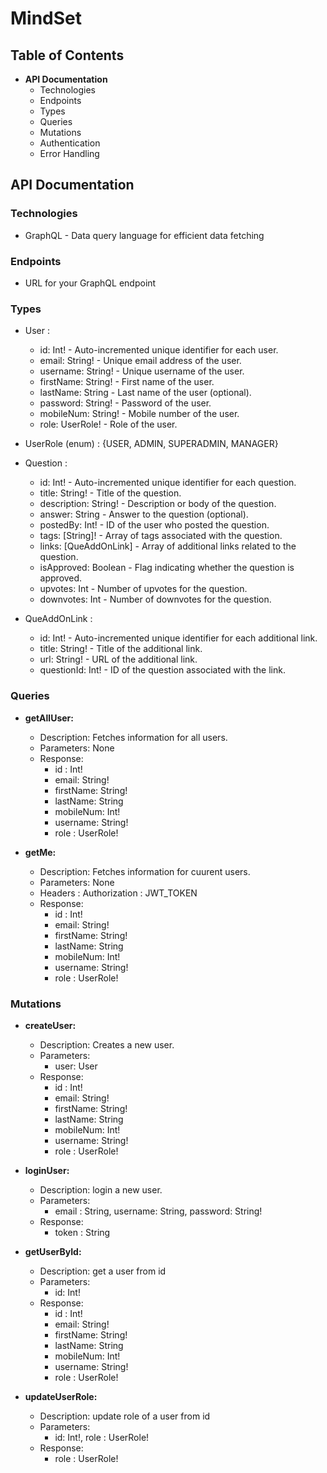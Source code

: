 # MindSet

## Table of Contents

* **API Documentation**
    * Technologies
    * Endpoints
    * Types
    * Queries
    * Mutations
    * Authentication
    * Error Handling

## API Documentation

### Technologies

* GraphQL - Data query language for efficient data fetching

### Endpoints

* URL for your GraphQL endpoint

### Types
* User :
    * id: Int! - Auto-incremented unique identifier for each user.
    * email: String! - Unique email address of the user.
    * username: String! - Unique username of the user.
    * firstName: String! - First name of the user.
    * lastName: String - Last name of the user (optional).
    * password: String! - Password of the user.
    * mobileNum: String! - Mobile number of the user.
    * role: UserRole! - Role of the user.

* UserRole (enum) : {USER, ADMIN, SUPERADMIN, MANAGER}

* Question :
    * id: Int! - Auto-incremented unique identifier for each question.
    * title: String! - Title of the question.
    * description: String! - Description or body of the question.
    * answer: String - Answer to the question (optional).
    * postedBy: Int! - ID of the user who posted the question.
    * tags: [String]! - Array of tags associated with the question.
    * links: [QueAddOnLink] - Array of additional links related to the question.
    * isApproved: Boolean - Flag indicating whether the question is approved.
    * upvotes: Int - Number of upvotes for the question.
    * downvotes: Int - Number of downvotes for the question.

* QueAddOnLink :
    * id: Int! - Auto-incremented unique identifier for each additional link.
    * title: String! - Title of the additional link.
    * url: String! - URL of the additional link.
    * questionId: Int! - ID of the question associated with the link.



### Queries

* **getAllUser:**
    * Description: Fetches information for all users.
    * Parameters: None
    * Response:
        * id : Int!
        * email: String!
        * firstName: String!
        * lastName: String
        * mobileNum: Int!
        * username: String!
        * role : UserRole!


* **getMe:**
    * Description: Fetches information for cuurent users.
    * Parameters: None
    * Headers : Authorization : JWT_TOKEN
    * Response:
        * id : Int!
        * email: String!
        * firstName: String!
        * lastName: String
        * mobileNum: Int!
        * username: String!
        * role : UserRole!

### Mutations

* **createUser:**
    * Description: Creates a new user.
    * Parameters:
        * user: User
    * Response:
        * id : Int!
        * email: String!
        * firstName: String!
        * lastName: String
        * mobileNum: Int!
        * username: String!
        * role : UserRole!


* **loginUser:**
    * Description: login a new user.
    * Parameters:
        * email : String, username: String, password: String!
    * Response:
        * token : String

* **getUserById:**
    * Description: get a user from id
    * Parameters:
        * id: Int!
    * Response:
        * id : Int!
        * email: String!
        * firstName: String!
        * lastName: String
        * mobileNum: Int!
        * username: String!
        * role : UserRole!


* **updateUserRole:**
    * Description: update role of a user from id
    * Parameters:
        * id: Int!, role : UserRole!
    * Response:
        * role : UserRole!


